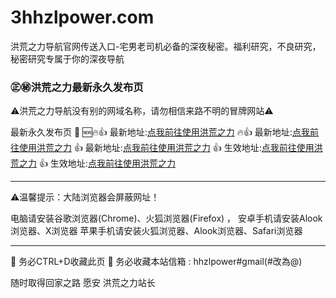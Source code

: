 # 3hhzlpower.com
洪荒之力导航官网传送入口-宅男老司机必备的深夜秘密。福利研究，不良研究，秘密研究专属于你的深夜导航

### ㊣㊙️洪荒之力最新永久发布页

⚠洪荒之力导航没有别的网域名称，请勿相信来路不明的冒牌网站⚠

最新永久发布页 💞
 🆕🔥👍 最新地址:[点我前往使用洪荒之力](https://git44.4hhzlpower.com)
🔥👍 最新地址:[点我前往使用洪荒之力](https://git33.3hhzlpower.com)
👍 最新地址:[点我前往使用洪荒之力](https://git22.2hhzlpower.com)
👍 生效地址:[点我前往使用洪荒之力](https://git11.1hhzlpower.com)
👍 生效地址:[点我前往使用洪荒之力](https://git11.hhzlpower.com)



---------------------------------------------------

⚠温馨提示：大陆浏览器会屏蔽网址！

电脑请安装谷歌浏览器(Chrome)、火狐浏览器(Firefox) ，
安卓手机请安装Alook浏览器、X浏览器 
苹果手机请安装火狐浏览器、Alook浏览器、Safari浏览器

---------------------------------------------------
💯 务必CTRL+D收藏此页
💯 务必收藏本站信箱 : hhzlpower#gmail(#改為@)

随时取得回家之路
愿安
洪荒之力站长
